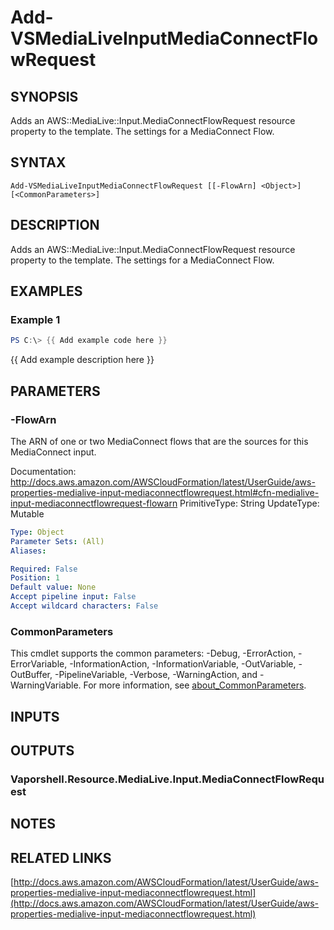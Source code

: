 # Add-VSMediaLiveInputMediaConnectFlowRequest

## SYNOPSIS
Adds an AWS::MediaLive::Input.MediaConnectFlowRequest resource property to the template.
The settings for a MediaConnect Flow.

## SYNTAX

```
Add-VSMediaLiveInputMediaConnectFlowRequest [[-FlowArn] <Object>] [<CommonParameters>]
```

## DESCRIPTION
Adds an AWS::MediaLive::Input.MediaConnectFlowRequest resource property to the template.
The settings for a MediaConnect Flow.

## EXAMPLES

### Example 1
```powershell
PS C:\> {{ Add example code here }}
```

{{ Add example description here }}

## PARAMETERS

### -FlowArn
The ARN of one or two MediaConnect flows that are the sources for this MediaConnect input.

Documentation: http://docs.aws.amazon.com/AWSCloudFormation/latest/UserGuide/aws-properties-medialive-input-mediaconnectflowrequest.html#cfn-medialive-input-mediaconnectflowrequest-flowarn
PrimitiveType: String
UpdateType: Mutable

```yaml
Type: Object
Parameter Sets: (All)
Aliases:

Required: False
Position: 1
Default value: None
Accept pipeline input: False
Accept wildcard characters: False
```

### CommonParameters
This cmdlet supports the common parameters: -Debug, -ErrorAction, -ErrorVariable, -InformationAction, -InformationVariable, -OutVariable, -OutBuffer, -PipelineVariable, -Verbose, -WarningAction, and -WarningVariable. For more information, see [about_CommonParameters](http://go.microsoft.com/fwlink/?LinkID=113216).

## INPUTS

## OUTPUTS

### Vaporshell.Resource.MediaLive.Input.MediaConnectFlowRequest
## NOTES

## RELATED LINKS

[http://docs.aws.amazon.com/AWSCloudFormation/latest/UserGuide/aws-properties-medialive-input-mediaconnectflowrequest.html](http://docs.aws.amazon.com/AWSCloudFormation/latest/UserGuide/aws-properties-medialive-input-mediaconnectflowrequest.html)

